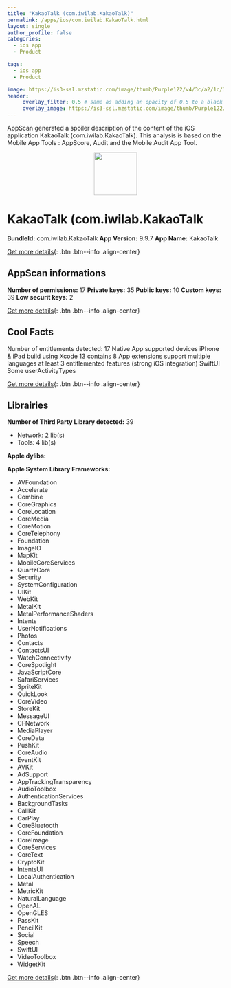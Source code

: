 ```yaml
---
title: "KakaoTalk (com.iwilab.KakaoTalk)"
permalink: /apps/ios/com.iwilab.KakaoTalk.html
layout: single
author_profile: false
categories: 
  - ios app 
  - Product 

tags: 
  - ios app 
  - Product 

image: https://is3-ssl.mzstatic.com/image/thumb/Purple122/v4/3c/a2/1c/3ca21c76-e1d7-9207-a689-e7720f1c2850/AppIcon-0-1x_U007emarketing-0-0-0-10-0-0-sRGB-85-220.png/512x512bb.jpg
header: 
     overlay_filter: 0.5 # same as adding an opacity of 0.5 to a black background
     overlay_image: https://is3-ssl.mzstatic.com/image/thumb/Purple122/v4/3c/a2/1c/3ca21c76-e1d7-9207-a689-e7720f1c2850/AppIcon-0-1x_U007emarketing-0-0-0-10-0-0-sRGB-85-220.png/512x512bb.jpg
---
```

AppScan generated a spoiler description of the content of the iOS application KakaoTalk (com.iwilab.KakaoTalk). This analysis is based on the Mobile App Tools : AppScore, Audit and the Mobile Audit App Tool.

  
  
<div style="text-align: center;"><img src="https://is3-ssl.mzstatic.com/image/thumb/Purple122/v4/3c/a2/1c/3ca21c76-e1d7-9207-a689-e7720f1c2850/AppIcon-0-1x_U007emarketing-0-0-0-10-0-0-sRGB-85-220.png/512x512bb.jpg" width="100" height="100"></div>  
  
# KakaoTalk (com.iwilab.KakaoTalk

**BundleId:** com.iwilab.KakaoTalk
**App Version:** 9.9.7
**App Name:** KakaoTalk


[Get more details](/pricing.html){: .btn .btn--info .align-center}  
  
## AppScan informations 

**Number of permissions:** 17
**Private keys:** 35
**Public keys:** 10
**Custom keys:** 39
**Low securit keys:** 2
  
[Get more details](/pricing.html){: .btn .btn--info .align-center}

## Cool Facts

Number of entitlements detected: 17
Native App
supported devices iPhone & iPad
build using Xcode 13
contains 8 App extensions
support multiple languages
at least 3 entitlemented features (strong iOS integration)
SwiftUI
Some userActivityTypes
  
[Get more details](/pricing.html){: .btn .btn--info .align-center}

## Librairies 
**Number of Third Party Library detected:** 39
- Network: 2 lib(s)
- Tools: 4 lib(s)

**Apple dylibs:**


**Apple System Library Frameworks:**
- AVFoundation
- Accelerate
- Combine
- CoreGraphics
- CoreLocation
- CoreMedia
- CoreMotion
- CoreTelephony
- Foundation
- ImageIO
- MapKit
- MobileCoreServices
- QuartzCore
- Security
- SystemConfiguration
- UIKit
- WebKit
- MetalKit
- MetalPerformanceShaders
- Intents
- UserNotifications
- Photos
- Contacts
- ContactsUI
- WatchConnectivity
- CoreSpotlight
- JavaScriptCore
- SafariServices
- SpriteKit
- QuickLook
- CoreVideo
- StoreKit
- MessageUI
- CFNetwork
- MediaPlayer
- CoreData
- PushKit
- CoreAudio
- EventKit
- AVKit
- AdSupport
- AppTrackingTransparency
- AudioToolbox
- AuthenticationServices
- BackgroundTasks
- CallKit
- CarPlay
- CoreBluetooth
- CoreFoundation
- CoreImage
- CoreServices
- CoreText
- CryptoKit
- IntentsUI
- LocalAuthentication
- Metal
- MetricKit
- NaturalLanguage
- OpenAL
- OpenGLES
- PassKit
- PencilKit
- Social
- Speech
- SwiftUI
- VideoToolbox
- WidgetKit


  
[Get more details](/pricing.html){: .btn .btn--info .align-center}

